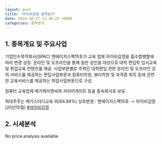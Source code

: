 ```yaml
---
layout: post
title: '아이비김영 종목분석'
date: 2024-10-27 21:20:23 +0900
categories: 종목분석
---
```


## 1. 종목개요 및 주요사업

기업인수목적회사(SPAC) 엔에이치스팩15호가 교육 업체 아이비김영을 흡수합병함에 따라 변경 상장. 온라인 및 오프라인을 통해 일반 성인을 대상으로 대학 편입학 입시교육 및 취업교육 컨텐츠를 제공. 사업부문별로 주력인 대학편입 관련 온라인 및 오프라인 강의 서비스를 제공하는 편입사업부문과 컴퓨터학원, 뷰티학원 및 자격증 취득 등에 관련한 교육서비스를 제공하는 취업사업부문으로 구성.

컴퓨터 교육업체 메가제이앤씨와 커리어게이트 등을 종속회사로 보유.

최대주주는 메가스터디교육 외(64.84%) 상호변경 : 엔에이치스팩15호 -> 아이비김영(20년10월)
[#아이비김영](#)

## 2. 시세분석

No price analysis available
